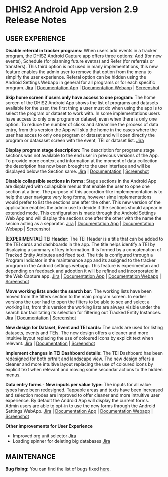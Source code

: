 # DHIS2 Android App version 2.9 Release Notes

## USER EXPERIENCE

**Disable referral in tracker programs:** When users add events in a tracker program, the DHIS2 Android Capture app offers three options: Add (for new events), Schedule (for planning future evetns) and Refer (for referrals or transfers). This third option is not used in many implementations, this new feature enables the admin user to remove that option from the menu to simplify the user experience. Referal option can be hidden using the Android Settings Webapp in general for all programs or for each specific program.   [Jira](https://dhis2.atlassian.net/browse/ANDROAPP-4445) | [Documentation App]() | [Documentation Webapp]()  | [Screenshot]()

**Skip home screen if users only have access to one program:** The home screen of the DHIS2 Android App shows the list of programs and datasets available for the user, the first thing a user must do when using the app is to select the program or dataset to work with. In some implementations users have access to only one program or dataset, even when there is only one option. To reduce the number of clicks and streamline the process of data entry, from this version the App will skip the home in the cases where the user has acces to only one program or dataset and will open directly the program or datasaset screen with the event, TEI or dataset list. [Jira](https://dhis2.atlassian.net/browse/ANDROAPP-5148)

**Display program stage  description:** The description for programs stage sections was not available to the end user in previous versions of the App. To provide more context and information at the moment of data colleciton the description has now been brought to the user interface and will be displayed below the Section same. [Jira](https://dhis2.atlassian.net/browse/ANDROAPP-5151) | [Documentation]() | [Screenshot]()

**Disable collapsible sections in forms:** Stage sections in the Android App are displayed with collapsible menus that enable the user to opne one section at a time. The purpose of this accordion-like implemementation is to help the user navigate very long forms, however sime implementations would prefer to list the sections one after the other. This new version of the application enables the admin use to decide if the sections should appear in extended mode. This configuration is made through the Android Settings Web App and will display the sections one after the other with the name the secion acting as a separator. [Jira](https://dhis2.atlassian.net/browse/ANDROAPP-5393) | [Documentation App]() | [Documentation Webapp]() | [Screenshot]()

**[EXPERIMENTAL] TEI Header:** The TEI Header is a title that can be added to the TEI cards and dashboards in the app. The title helps identify a TEI by displaying a summary of key information. It is formed by a concatenation of Tracked Entity Atributes and fixed text. The title is configured through a Program Indicator in the maintenance app and its assigned to the tracker program in the Android settings webapp. This feature is experimentan and depending on feedback and adoption it will be refined and incorporated in the Web Capture app. [Jira](https://dhis2.atlassian.net/browse/ANDROAPP-5402) | [Documentation App]() | [Documentation Webapp]() | [Screenshot]()

**Move working lists under the search bar:** The working lists have been moved from the filters section to the main program screen. In earlier versions the user had to open the filters to be able to see and select a working list, from this version the working lists are always visible under the search bar facilitating its selection for filtering out Tracked Entity Instances. [Jira](https://dhis2.atlassian.net/browse/ANDROAPP-5453) | [Documentation]() | [Screenshot]()

**New design for Dataset, Event and TEI cards:** The cards are used for listing datasets, events and TEIs. The new design offers a cleaner and more intuitive layout replacing the use of coloured icons by explicit text when relevant. [Jira](https://dhis2.atlassian.net/browse/ANDROAPP-5485) | [Documentation]() | [Screenshot]()

**Implement changes in TEI Dashboard details:** The TEI Dashboard has been redesigned for both prtrait and landscape view. The new design offers a cleaner and more intuitive layout replacing the use of coloured icons by explicit text when relevant and moving some secondar actions to the hidden menus.  

**Data entry forms - New inputs per value type:** The inputs for all value types have been redesigned. Tappable areas and texts have been increased and selection modes are improved to offer cleaner and more intruitive user experience. By default the Android App will display the current forms. Admin users are able to opt-in to use the new forms through the Android Settings WebApp. [Jira](https://dhis2.atlassian.net/browse/ANDROAPP-5408) | [Documentation App]() | [Documentation Webapp]() | [Screenshot]() 

**Other improvements for User Experience**
- Improved org unit selector [Jira](https://dhis2.atlassian.net/browse/ANDROAPP-4566)
- Loading spinner for deleting big databases [Jira](https://dhis2.atlassian.net/browse/ANDROAPP-4768)

## MAINTENANCE

**Bug fixing:** You can find the list of bugs fixed [here](https://dhis2.atlassian.net/issues/?filter=10402).



